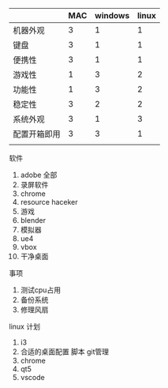 |              | MAC  | windows | linux |
| ------------ | ---- | ------- | ----- |
| 机器外观     | 3    | 1       | 1     |
| 键盘         | 3    | 1       | 1     |
| 便携性       | 3    | 1       | 1     |
| 游戏性       | 1    | 3       | 2     |
| 功能性       | 1    | 3       | 2     |
| 稳定性       | 3    | 2       | 2     |
| 系统外观     | 3    | 1       | 3     |
| 配置开箱即用 | 3    | 3       | 1     |
|              |      |         |       |

软件

1. adobe 全部
2. 录屏软件
3. chrome
4. resource haceker
5. 游戏
6. blender
7. 模拟器
8. ue4
9. vbox
10. 干净桌面



事项 

1. 测试cpu占用
2. 备份系统
3. 修理风扇

linux 计划

1. i3
2. 合适的桌面配置 脚本 git管理
3. chrome
4. qt5
5. vscode